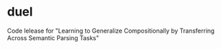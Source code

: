 # duel
Code lelease for "Learning to Generalize Compositionally by Transferring Across Semantic Parsing Tasks" 
